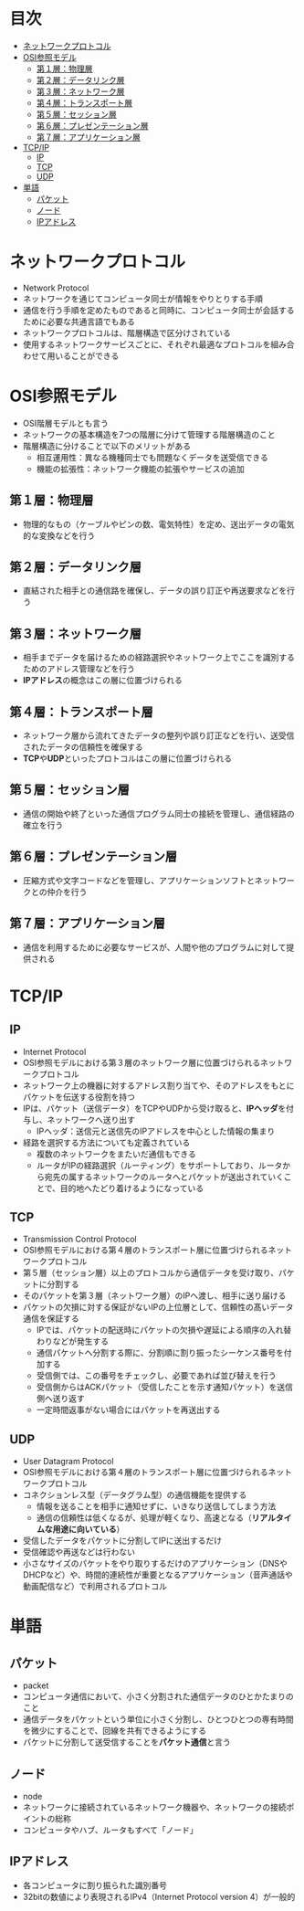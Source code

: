 # 目次

- [ネットワークプロトコル](#ネットワークプロトコル)
- [OSI参照モデル](#OSI参照モデル)
    - [第１層：物理層](#第１層物理層)
    - [第２層：データリンク層](第２層データリンク層)
    - [第３層：ネットワーク層](第３層ネットワーク層)
    - [第４層：トランスポート層](第４層トランスポート層)
    - [第５層：セッション層](第５層セッション層)
    - [第６層：プレゼンテーション層](第６層プレゼンテーション層)
    - [第７層：アプリケーション層](第７層アプリケーション層)
- [TCP/IP](#TCPIP)
    - [IP](#IP)
    - [TCP](#TCP)
    - [UDP](#UDP)
- [単語](#単語)
    - [パケット](#パケット)
    - [ノード](#ノード)
    - [IPアドレス](#IPアドレス)

# ネットワークプロトコル

- Network Protocol
- ネットワークを通じてコンピュータ同士が情報をやりとりする手順
- 通信を行う手順を定めたものであると同時に、コンピュータ同士が会話するために必要な共通言語でもある
- ネットワークプロトコルは、階層構造で区分けされている
- 使用するネットワークサービスごとに、それぞれ最適なプロトコルを組み合わせて用いることができる

# OSI参照モデル

- OSI階層モデルとも言う
- ネットワークの基本構造を7つの階層に分けて管理する階層構造のこと
- 階層構造に分けることで以下のメリットがある
    - 相互運用性：異なる機種同士でも問題なくデータを送受信できる
    - 機能の拡張性：ネットワーク機能の拡張やサービスの追加

## 第１層：物理層

- 物理的なもの（ケーブルやピンの数、電気特性）を定め、送出データの電気的な変換などを行う

## 第２層：データリンク層

- 直結された相手との通信路を確保し、データの誤り訂正や再送要求などを行う

## 第３層：ネットワーク層

- 相手までデータを届けるための経路選択やネットワーク上でここを識別するためのアドレス管理などを行う
- **IPアドレス**の概念はこの層に位置づけられる

## 第４層：トランスポート層

- ネットワーク層から流れてきたデータの整列や誤り訂正などを行い、送受信されたデータの信頼性を確保する
- **TCP**や**UDP**といったプロトコルはこの層に位置づけられる

## 第５層：セッション層

- 通信の開始や終了といった通信プログラム同士の接続を管理し、通信経路の確立を行う

## 第６層：プレゼンテーション層

- 圧縮方式や文字コードなどを管理し、アプリケーションソフトとネットワークとの仲介を行う

## 第７層：アプリケーション層

- 通信を利用するために必要なサービスが、人間や他のプログラムに対して提供される

# TCP/IP

## IP

- Internet Protocol
- OSI参照モデルにおける第３層のネットワーク層に位置づけられるネットワークプロトコル
- ネットワーク上の機器に対するアドレス割り当てや、そのアドレスをもとにパケットを伝送する役割を持つ
- IPは、パケット（送信データ）をTCPやUDPから受け取ると、**IPヘッダ**を付与し、ネットワークへ送り出す
    - IPヘッダ：送信元と送信先のIPアドレスを中心とした情報の集まり
- 経路を選択する方法についても定義されている
    - 複数のネットワークをまたいだ通信もできる
    - ルータがIPの経路選択（ルーティング）をサポートしており、ルータから宛先の属するネットワークのルータへとパケットが送出されていくことで、目的地へたどり着けるようになっている

## TCP

- Transmission Control Protocol
- OSI参照モデルにおける第４層のトランスポート層に位置づけられるネットワークプロトコル
- 第５層（セッション層）以上のプロトコルから通信データを受け取り、パケットに分割する
- そのパケットを第３層（ネットワーク層）のIPへ渡し、相手に送り届ける
- パケットの欠損に対する保証がないIPの上位層として、信頼性の髙いデータ通信を保証する
    - IPでは、パケットの配送時にパケットの欠損や遅延による順序の入れ替わりなどが発生する
    - 通信パケットへ分割する際に、分割順に割り振ったシーケンス番号を付加する
    - 受信側では、この番号をチェックし、必要であれば並び替えを行う
    - 受信側からはACKパケット（受信したことを示す通知パケット）を送信側へ送り返す
    - 一定時間返事がない場合にはパケットを再送出する

## UDP

- User Datagram Protocol
- OSI参照モデルにおける第４層のトランスポート層に位置づけられるネットワークプロトコル
- コネクションレス型（データグラム型）の通信機能を提供する
    - 情報を送ることを相手に通知せずに、いきなり送信してしまう方法
    - 通信の信頼性は低くなるが、処理が軽くなり、高速となる（**リアルタイムな用途に向いている**）
- 受信したデータをパケットに分割してIPに送出するだけ
- 受信確認や再送などは行わない
- 小さなサイズのパケットをやり取りするだけのアプリケーション（DNSやDHCPなど）や、時間的連続性が重要となるアプリケーション（音声通話や動画配信など）で利用されるプロトコル

# 単語

## パケット

- packet
- コンピュータ通信において、小さく分割された通信データのひとかたまりのこと
- 通信データをパケットという単位に小さく分割し、ひとつひとつの専有時間を微少にすることで、回線を共有できるようにする
- パケットに分割して送受信することを**パケット通信**と言う

## ノード

- node
- ネットワークに接続されているネットワーク機器や、ネットワークの接続ポイントの総称
- コンピュータやハブ、ルータもすべて「ノード」

## IPアドレス

- 各コンピュータに割り振られた識別番号
- 32bitの数値により表現されるIPv4（Internet Protocol version 4）が一般的
